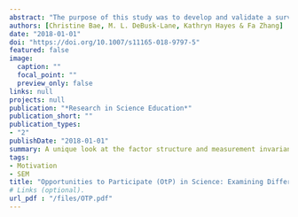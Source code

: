 ```yaml
---
abstract: "The purpose of this study was to develop and validate a survey of opportunities to participate (OtP) in science that will allow educators and researchers to closely approximate the types of learning opportunities students have in science classrooms. Additionally, we examined whether and how opportunity gaps in science learning may exist across schools with different socio- economic levels. The OtP in science survey consists of four dimensions that include acquiring foundational knowledge, planning an investigation, conducting an investigation, and using evidence to communicate findings. A total of 1214 middle school students across 8 diverse school districts completed the survey. Tests of reliability, construct validity, measurement invariance, and external validity were conducted using data collected at the beginning and end of the school year. Results showed evidence that the OtP in science survey scores were internally reliable, invariant across school socioeconomic groups across and time points (i.e., lacking systematic biases in responses by group or time point), and externally valid. Given that scores from the survey were reliable and valid indicators of the four dimensions of interest, structural invariance tests were conducted to examine possible differences in OtP in science across schools from high, middle, and low socioeconomic backgrounds. Findings demonstrate specific ways opportunity gaps to learn science manifest in lower income schools. We discuss the implications of these gaps for science instruction, professional development, policy, and diverse students’ interest and achievement in science, and propose several lines of future study."
authors: [Christine Bae, M. L. DeBusk-Lane, Kathryn Hayes & Fa Zhang]
date: "2018-01-01"
doi: "https://doi.org/10.1007/s11165-018-9797-5"
featured: false
image:
  caption: ""
  focal_point: ""
  preview_only: false
links: null
projects: null
publication: "*Research in Science Education*"
publication_short: ""
publication_types:
- "2"
publishDate: "2018-01-01"
summary: A unique look at the factor structure and measurement invariance across socio-economic groups of middle school students. 
tags:
- Motivation
- SEM
title: "Opportunities to Participate (OtP) in Science: Examining Differences Longitudinally and Across Socioeconomically Diverse Schools."
# Links (optional).
url_pdf : "/files/OTP.pdf"
---
```




